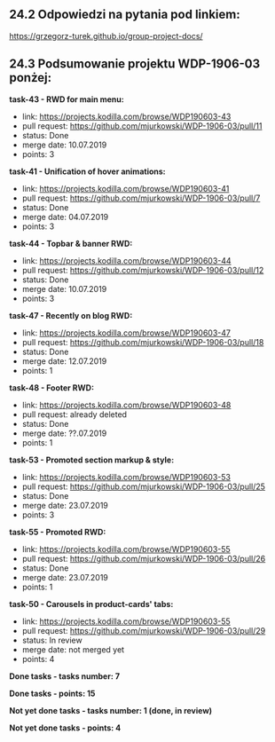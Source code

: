 ## **24.2 Odpowiedzi na pytania pod linkiem:**
https://grzegorz-turek.github.io/group-project-docs/

## **24.3 Podsumowanie projektu WDP-1906-03 ponżej:**

**task-43 - RWD for main menu:**
- link: https://projects.kodilla.com/browse/WDP190603-43
- pull request: https://github.com/mjurkowski/WDP-1906-03/pull/11
- status: Done
- merge date: 10.07.2019
- points: 3

**task-41 - Unification of hover animations:**
- link: https://projects.kodilla.com/browse/WDP190603-41
- pull request: https://github.com/mjurkowski/WDP-1906-03/pull/7
- status: Done
- merge date: 04.07.2019
- points: 3

**task-44 - Topbar & banner RWD:**
- link: https://projects.kodilla.com/browse/WDP190603-44
- pull request: https://github.com/mjurkowski/WDP-1906-03/pull/12
- status: Done
- merge date: 10.07.2019
- points: 3

**task-47 - Recently on blog RWD:**
- link: https://projects.kodilla.com/browse/WDP190603-47
- pull request: https://github.com/mjurkowski/WDP-1906-03/pull/18
- status: Done
- merge date: 12.07.2019
- points: 1

**task-48 - Footer RWD:**
- link: https://projects.kodilla.com/browse/WDP190603-48
- pull request: already deleted
- status: Done
- merge date: ??.07.2019
- points: 1

**task-53 - Promoted section markup & style:**
- link: https://projects.kodilla.com/browse/WDP190603-53
- pull request: https://github.com/mjurkowski/WDP-1906-03/pull/25
- status: Done
- merge date: 23.07.2019
- points: 3

**task-55 - Promoted RWD:**
- link: https://projects.kodilla.com/browse/WDP190603-55
- pull request: https://github.com/mjurkowski/WDP-1906-03/pull/26
- status: Done
- merge date: 23.07.2019
- points: 1

**task-50 - Carousels in product-cards' tabs:**
- link: https://projects.kodilla.com/browse/WDP190603-55
- pull request: https://github.com/mjurkowski/WDP-1906-03/pull/29
- status: In review
- merge date: not merged yet
- points: 4

**Done tasks - tasks number: 7**

**Done tasks - points: 15**

**Not yet done tasks - tasks number: 1 (done, in review)**

**Not yet done tasks - points: 4**